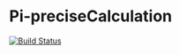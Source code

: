 # Pi-preciseCalculation

[![Build Status](http://ec2-51-20-196-254.eu-north-1.compute.amazonaws.com/buildStatus/icon?job=PI-preciseCalculation)](http://ec2-51-20-196-254.eu-north-1.compute.amazonaws.com/job/PI-preciseCalculation/)
